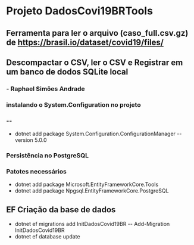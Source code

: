 # Projeto DadosCovi19BRTools
## Ferramenta para ler o arquivo (caso_full.csv.gz) de https://brasil.io/dataset/covid19/files/ 
## Descompactar o CSV, ler o CSV e Registrar em um banco de dodos SQLite local
### - Raphael Simões Andrade


### instalando o System.Configuration no projeto
### --
 - dotnet add package System.Configuration.ConfigurationManager --version 5.0.0

### Persistência no PostgreSQL
### Patotes necessários
- dotnet add package Microsoft.EntityFrameworkCore.Tools
- dotnet add package Npgsql.EntityFrameworkCore.PostgreSQL 

## EF Criação da base de dados
- dotnet ef migrations add InitDadosCovid19BR
-- Add-Migration InitDadosCovid19BR
- dotnet ef database update


